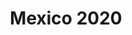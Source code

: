 ---
layout: photo_set
title: Mexico 2020
permalink: /Mexico/
description: "Mexico 2020"

photos:
    set: mexico
    size: 10
items:
    - file: "mexico-1.jpg"
      description: "Beautiful sunset over the mountains."
    - file: "mexico-2.jpg"
      description: "A calm beach during sunrise."
---